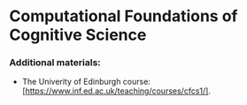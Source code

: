 # Computational Foundations of Cognitive Science


### Additional materials:
* The Univerity of Edinburgh course: [https://www.inf.ed.ac.uk/teaching/courses/cfcs1/].
